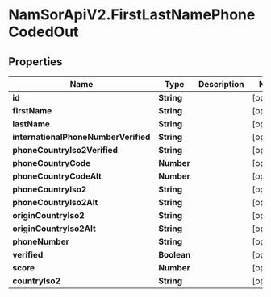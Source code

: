 # NamSorApiV2.FirstLastNamePhoneCodedOut

## Properties
Name | Type | Description | Notes
------------ | ------------- | ------------- | -------------
**id** | **String** |  | [optional] 
**firstName** | **String** |  | [optional] 
**lastName** | **String** |  | [optional] 
**internationalPhoneNumberVerified** | **String** |  | [optional] 
**phoneCountryIso2Verified** | **String** |  | [optional] 
**phoneCountryCode** | **Number** |  | [optional] 
**phoneCountryCodeAlt** | **Number** |  | [optional] 
**phoneCountryIso2** | **String** |  | [optional] 
**phoneCountryIso2Alt** | **String** |  | [optional] 
**originCountryIso2** | **String** |  | [optional] 
**originCountryIso2Alt** | **String** |  | [optional] 
**phoneNumber** | **String** |  | [optional] 
**verified** | **Boolean** |  | [optional] 
**score** | **Number** |  | [optional] 
**countryIso2** | **String** |  | [optional] 


